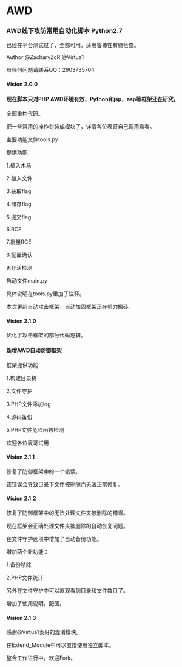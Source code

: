 # AWD
### AWD线下攻防常用自动化脚本 Python2.7

已经在平台测试过了，全部可用，适用鲁棒性有待检查。

Author:@ZacharyZcR @Virtua1

有任何问题请联系QQ：2903735704

#### Vision 2.0.0

#### 现在脚本只对PHP AWD环境有效，Python和jsp，asp等框架还在研究。

全部重构代码。

把一些常用的操作封装成模块了，详情各位表哥自己调用看看。

主要功能文件tools.py

提供功能

1.植入木马 

2.植入文件 

3.获取flag 

4.储存flag

5.提交flag

6.RCE 

7.批量RCE 

8.配置确认 

9.存活检测 

启动文件main.py

具体说明在tools.py里加了注释。

本次更新自动攻击框架，自动加固框架正在努力搬砖。

#### Vision 2.1.0

优化了攻击框架的部分代码逻辑。

#### 新增AWD自动防御框架

框架提供功能

1.构建目录树

2.文件守护

3.PHP文件添加log

4.源码备份

5.PHP文件危险函数检测

欢迎各位表哥试用

#### Vision 2.1.1

修复了防御框架中的一个错误。

该错误会导致目录下文件被删除而无法正常修复。

#### Vision 2.1.2

修复了防御框架中的无法处理文件夹被删除的错误。

现在框架会正确处理文件夹被删除的自动恢复问题。

在文件守护选项中增加了自动备份功能。

增加两个新功能：

1.备份移除

2.PHP文件统计

另外在文件守护中可以直观看到目录和文件数目了。

增加了使用说明，配图。

#### Vision 2.1.3

感谢@Virtua1表哥的混淆模块。

在Extend_Module中可以直接使用独立脚本。

整合工作进行中，欢迎Fork。

